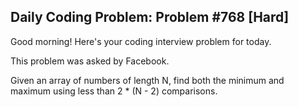 ## Daily Coding Problem: Problem #768 [Hard]

Good morning! Here's your coding interview problem for today.

This problem was asked by Facebook.

Given an array of numbers of length N, find both the minimum and maximum using less than 2 * (N - 2) comparisons.
